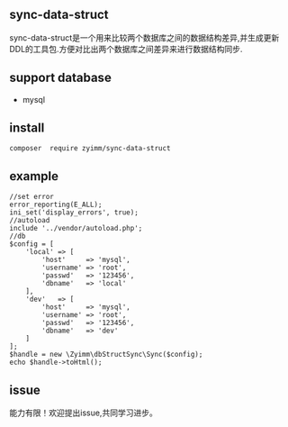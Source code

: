 ## sync-data-struct
sync-data-struct是一个用来比较两个数据库之间的数据结构差异,并生成更新DDL的工具包.方便对比出两个数据库之间差异来进行数据结构同步.

## support database
- mysql

## install
```
composer  require zyimm/sync-data-struct
```
## example
```
//set error
error_reporting(E_ALL);
ini_set('display_errors', true);
//autoload
include '../vendor/autoload.php';
//db
$config = [
    'local' => [
        'host'     => 'mysql',
        'username' => 'root',
        'passwd'   => '123456',
        'dbname'   => 'local'
    ],
    'dev'   => [
        'host'     => 'mysql',
        'username' => 'root',
        'passwd'   => '123456',
        'dbname'   => 'dev'
    ]
];
$handle = new \Zyimm\dbStructSync\Sync($config);
echo $handle->toHtml();
```

## issue
能力有限！欢迎提出issue,共同学习进步。
